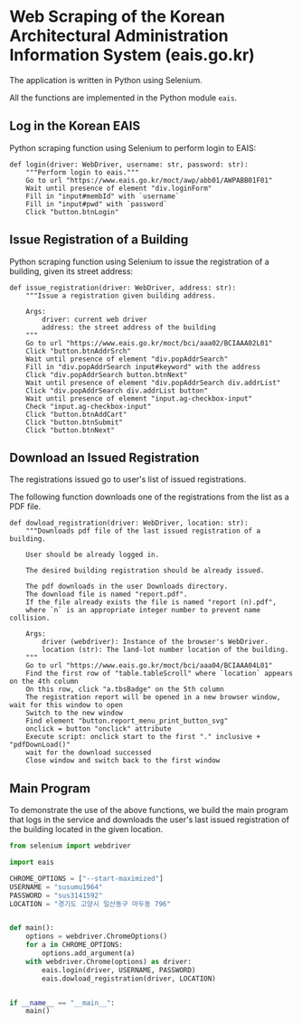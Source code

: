 # Web Scraping of the Korean Architectural Administration Information System (eais.go.kr)

The application is written in Python using Selenium.

All the functions are implemented in the Python module `eais`.

## Log in the Korean EAIS

Python scraping function using Selenium to perform login to EAIS:

```text
def login(driver: WebDriver, username: str, password: str):
    """Perform login to eais."""
    Go to url "https://www.eais.go.kr/moct/awp/abb01/AWPABB01F01"
    Wait until presence of element "div.loginForm"
    Fill in "input#membId" with `username`
    Fill in "input#pwd" with `password`
    Click "button.btnLogin"
```

## Issue Registration of a Building

Python scraping function using Selenium to issue the registration of a building, given its street address:

```text
def issue_registration(driver: WebDriver, address: str):
    """Issue a registration given building address.

    Args:
        driver: current web driver
        address: the street address of the building
    """
    Go to url "https://www.eais.go.kr/moct/bci/aaa02/BCIAAA02L01"
    Click "button.btnAddrSrch"
    Wait until presence of element "div.popAddrSearch"
    Fill in "div.popAddrSearch input#keyword" with the address
    Click "div.popAddrSearch button.btnNext"
    Wait until presence of element "div.popAddrSearch div.addrList"
    Click "div.popAddrSearch div.addrList button"
    Wait until presence of element "input.ag-checkbox-input"
    Check "input.ag-checkbox-input"
    Click "button.btnAddCart"
    Click "button.btnSubmit"
    Click "button.btnNext"
```

## Download an Issued Registration

The registrations issued go to user's list of issued registrations.

The following function downloads one of the registrations from the list as a PDF file. 

```text
def dowload_registration(driver: WebDriver, location: str):
    """Downloads pdf file of the last issued registration of a building.

    User should be already logged in.

    The desired building registration should be already issued.

    The pdf downloads in the user Downloads directory.
    The download file is named "report.pdf".
    If the file already exists the file is named "report (n).pdf",
    where `n` is an appropriate integer number to prevent name collision.

    Args:
        driver (webdriver): Instance of the browser's WebDriver.
        location (str): The land-lot number location of the building.
    """
    Go to url "https://www.eais.go.kr/moct/bci/aaa04/BCIAAA04L01"
    Find the first row of "table.tableScroll" where `location` appears on the 4th column
    On this row, click "a.tbsBadge" on the 5th column
    The registration report will be opened in a new browser window, wait for this window to open 
    Switch to the new window
    Find element "button.report_menu_print_button_svg"
    onclick = button "onclick" attribute
    Execute script: onclick start to the first "." inclusive + "pdfDownLoad()"
    wait for the download successed
    Close window and switch back to the first window

```

## Main Program

To demonstrate the use of the above functions, we build the main program that logs in the service and downloads the user's last issued registration of the building located in the given location.

```python
from selenium import webdriver

import eais

CHROME_OPTIONS = ["--start-maximized"]
USERNAME = "susumu1964"
PASSWORD = "sus3141592"
LOCATION = "경기도 고양시 일산동구 마두동 796"


def main():
    options = webdriver.ChromeOptions()
    for a in CHROME_OPTIONS:
        options.add_argument(a)
    with webdriver.Chrome(options) as driver:
        eais.login(driver, USERNAME, PASSWORD)
        eais.dowload_registration(driver, LOCATION)


if __name__ == "__main__":
    main()
```
